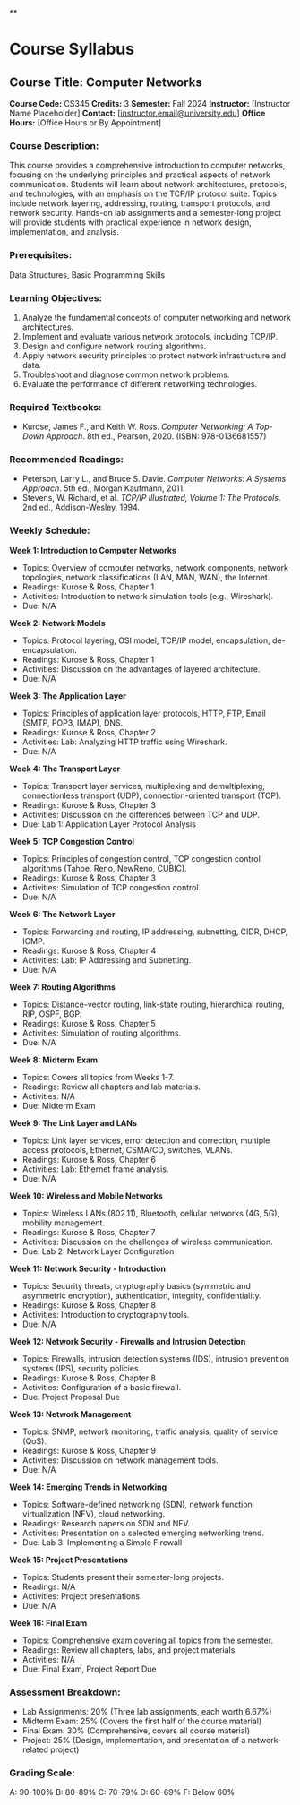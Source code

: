 **
# Course Syllabus
## Course Title: Computer Networks
**Course Code:** CS345
**Credits:** 3
**Semester:** Fall 2024
**Instructor:** [Instructor Name Placeholder]
**Contact:** [instructor.email@university.edu]
**Office Hours:** [Office Hours or By Appointment]

### Course Description:
This course provides a comprehensive introduction to computer networks, focusing on the underlying principles and practical aspects of network communication. Students will learn about network architectures, protocols, and technologies, with an emphasis on the TCP/IP protocol suite. Topics include network layering, addressing, routing, transport protocols, and network security. Hands-on lab assignments and a semester-long project will provide students with practical experience in network design, implementation, and analysis.

### Prerequisites:
Data Structures, Basic Programming Skills

### Learning Objectives:
1.  Analyze the fundamental concepts of computer networking and network architectures.
2.  Implement and evaluate various network protocols, including TCP/IP.
3.  Design and configure network routing algorithms.
4.  Apply network security principles to protect network infrastructure and data.
5.  Troubleshoot and diagnose common network problems.
6.  Evaluate the performance of different networking technologies.

### Required Textbooks:
- Kurose, James F., and Keith W. Ross. *Computer Networking: A Top-Down Approach*. 8th ed., Pearson, 2020. (ISBN: 978-0136681557)

### Recommended Readings:
- Peterson, Larry L., and Bruce S. Davie. *Computer Networks: A Systems Approach*. 5th ed., Morgan Kaufmann, 2011.
- Stevens, W. Richard, et al. *TCP/IP Illustrated, Volume 1: The Protocols*. 2nd ed., Addison-Wesley, 1994.

### Weekly Schedule:
**Week 1: Introduction to Computer Networks**
- Topics: Overview of computer networks, network components, network topologies, network classifications (LAN, MAN, WAN), the Internet.
- Readings: Kurose & Ross, Chapter 1
- Activities: Introduction to network simulation tools (e.g., Wireshark).
- Due: N/A

**Week 2: Network Models**
- Topics: Protocol layering, OSI model, TCP/IP model, encapsulation, de-encapsulation.
- Readings: Kurose & Ross, Chapter 1
- Activities: Discussion on the advantages of layered architecture.
- Due: N/A

**Week 3: The Application Layer**
- Topics: Principles of application layer protocols, HTTP, FTP, Email (SMTP, POP3, IMAP), DNS.
- Readings: Kurose & Ross, Chapter 2
- Activities: Lab: Analyzing HTTP traffic using Wireshark.
- Due: N/A

**Week 4: The Transport Layer**
- Topics: Transport layer services, multiplexing and demultiplexing, connectionless transport (UDP), connection-oriented transport (TCP).
- Readings: Kurose & Ross, Chapter 3
- Activities: Discussion on the differences between TCP and UDP.
- Due: Lab 1: Application Layer Protocol Analysis

**Week 5: TCP Congestion Control**
- Topics: Principles of congestion control, TCP congestion control algorithms (Tahoe, Reno, NewReno, CUBIC).
- Readings: Kurose & Ross, Chapter 3
- Activities: Simulation of TCP congestion control.
- Due: N/A

**Week 6: The Network Layer**
- Topics: Forwarding and routing, IP addressing, subnetting, CIDR, DHCP, ICMP.
- Readings: Kurose & Ross, Chapter 4
- Activities: Lab: IP Addressing and Subnetting.
- Due: N/A

**Week 7: Routing Algorithms**
- Topics: Distance-vector routing, link-state routing, hierarchical routing, RIP, OSPF, BGP.
- Readings: Kurose & Ross, Chapter 5
- Activities: Simulation of routing algorithms.
- Due: N/A

**Week 8: Midterm Exam**
- Topics: Covers all topics from Weeks 1-7.
- Readings: Review all chapters and lab materials.
- Activities: N/A
- Due: Midterm Exam

**Week 9: The Link Layer and LANs**
- Topics: Link layer services, error detection and correction, multiple access protocols, Ethernet, CSMA/CD, switches, VLANs.
- Readings: Kurose & Ross, Chapter 6
- Activities: Lab: Ethernet frame analysis.
- Due: N/A

**Week 10: Wireless and Mobile Networks**
- Topics: Wireless LANs (802.11), Bluetooth, cellular networks (4G, 5G), mobility management.
- Readings: Kurose & Ross, Chapter 7
- Activities: Discussion on the challenges of wireless communication.
- Due: Lab 2: Network Layer Configuration

**Week 11: Network Security - Introduction**
- Topics: Security threats, cryptography basics (symmetric and asymmetric encryption), authentication, integrity, confidentiality.
- Readings: Kurose & Ross, Chapter 8
- Activities: Introduction to cryptography tools.
- Due: N/A

**Week 12: Network Security - Firewalls and Intrusion Detection**
- Topics: Firewalls, intrusion detection systems (IDS), intrusion prevention systems (IPS), security policies.
- Readings: Kurose & Ross, Chapter 8
- Activities: Configuration of a basic firewall.
- Due: Project Proposal Due

**Week 13: Network Management**
- Topics: SNMP, network monitoring, traffic analysis, quality of service (QoS).
- Readings: Kurose & Ross, Chapter 9
- Activities: Discussion on network management tools.
- Due: N/A

**Week 14: Emerging Trends in Networking**
- Topics: Software-defined networking (SDN), network function virtualization (NFV), cloud networking.
- Readings: Research papers on SDN and NFV.
- Activities: Presentation on a selected emerging networking trend.
- Due: Lab 3: Implementing a Simple Firewall

**Week 15: Project Presentations**
- Topics: Students present their semester-long projects.
- Readings: N/A
- Activities: Project presentations.
- Due: N/A

**Week 16: Final Exam**
- Topics: Comprehensive exam covering all topics from the semester.
- Readings: Review all chapters, labs, and project materials.
- Activities: N/A
- Due: Final Exam, Project Report Due

### Assessment Breakdown:
*   Lab Assignments: 20% (Three lab assignments, each worth 6.67%)
*   Midterm Exam: 25% (Covers the first half of the course material)
*   Final Exam: 30% (Comprehensive, covers all course material)
*   Project: 25% (Design, implementation, and presentation of a network-related project)

### Grading Scale:
A: 90-100%
B: 80-89%
C: 70-79%
D: 60-69%
F: Below 60%